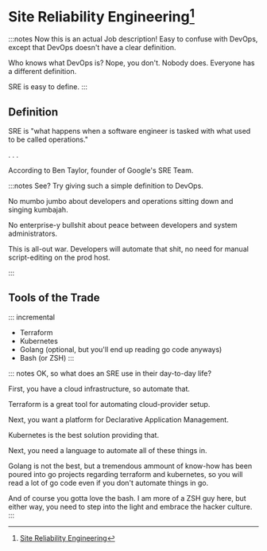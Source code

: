 # Site Reliability Engineering[^sre]

[^sre]: [Site Reliability Engineering](https://landing.google.com/sre/books)

:::notes
Now this is an actual Job description!
Easy to confuse with DevOps, except that DevOps doesn't have a clear
definition.

Who knows what DevOps is?
Nope, you don't. Nobody does.
Everyone has a different definition.

SRE is easy to define.
:::

## Definition

SRE is "what happens when a software engineer is tasked with what used to be called operations."

. . .

According to Ben Taylor, founder of Google's SRE Team.

:::notes
See? Try giving such a simple definition to DevOps.

No mumbo jumbo about developers and operations sitting down and singing kumbajah.

No enterprise-y bullshit about peace between developers and system administrators.

This is all-out war.
Developers will automate that shit, no need for manual script-editing on the prod host.

:::

## Tools of the Trade

::: incremental
* Terraform
* Kubernetes
* Golang (optional, but you'll end up reading go code anyways)
* Bash (or ZSH)
:::

::: notes
OK, so what does an SRE use in their day-to-day life?

First, you have a cloud infrastructure, so automate that.

Terraform is a great tool for automating cloud-provider setup.

Next, you want a platform for Declarative Application Management.

Kubernetes is the best solution providing that.

Next, you need a language to automate all of these things in.

Golang is not the best, but a tremendous ammount of know-how has been
poured into go projects regarding terraform and kubernetes, so you will
read a lot of go code even if you don't automate things in go.

And of course you gotta love the bash.
I am more of a ZSH guy here, but either way, you need to step into the light
and embrace the hacker culture.
:::
